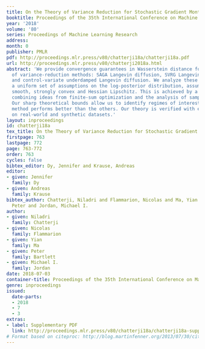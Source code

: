 ```yaml
---
title: On the Theory of Variance Reduction for Stochastic Gradient Monte Carlo
booktitle: Proceedings of the 35th International Conference on Machine Learning
year: '2018'
volume: '80'
series: Proceedings of Machine Learning Research
address: 
month: 0
publisher: PMLR
pdf: http://proceedings.mlr.press/v80/chatterji18a/chatterji18a.pdf
url: http://proceedings.mlr.press/v80/chatterji2018a.html
abstract: 'We provide convergence guarantees in Wasserstein distance for a variety
  of variance-reduction methods: SAGA Langevin diffusion, SVRG Langevin diffusion
  and control-variate underdamped Langevin diffusion. We analyze these methods under
  a uniform set of assumptions on the log-posterior distribution, assuming it to be
  smooth, strongly convex and Hessian Lipschitz. This is achieved by a new proof technique
  combining ideas from finite-sum optimization and the analysis of sampling methods.
  Our sharp theoretical bounds allow us to identify regimes of interest where each
  method performs better than the others. Our theory is verified with experiments
  on real-world and synthetic datasets.'
layout: inproceedings
id: chatterji18a
tex_title: On the Theory of Variance Reduction for Stochastic Gradient {M}onte {C}arlo
firstpage: 763
lastpage: 772
page: 763-772
order: 763
cycles: false
bibtex_editor: Dy, Jennifer and Krause, Andreas
editor:
- given: Jennifer
  family: Dy
- given: Andreas
  family: Krause
bibtex_author: Chatterji, Niladri and Flammarion, Nicolas and Ma, Yian and Bartlett,
  Peter and Jordan, Michael I.
author:
- given: Niladri
  family: Chatterji
- given: Nicolas
  family: Flammarion
- given: Yian
  family: Ma
- given: Peter
  family: Bartlett
- given: Michael I.
  family: Jordan
date: 2018-07-03
container-title: Proceedings of the 35th International Conference on Machine Learning
genre: inproceedings
issued:
  date-parts:
  - 2018
  - 7
  - 3
extras:
- label: Supplementary PDF
  link: http://proceedings.mlr.press/v80/chatterji18a/chatterji18a-supp.pdf
# Format based on citeproc: http://blog.martinfenner.org/2013/07/30/citeproc-yaml-for-bibliographies/
---
```

